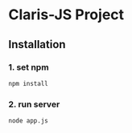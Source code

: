 # Claris-JS Project


## Installation

### 1. set npm

```bash
npm install
```

### 2. run server
```bash
node app.js
```